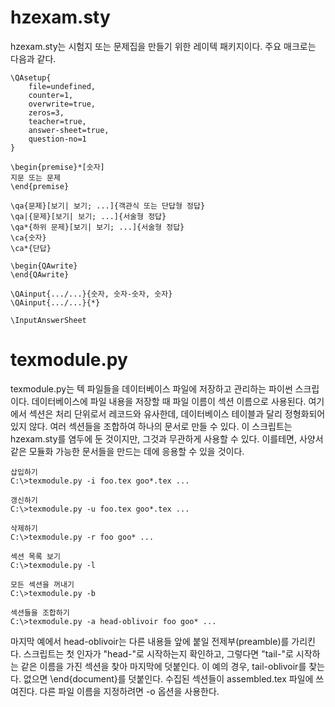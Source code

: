 # hzexam.sty

hzexam.sty는 시험지 또는 문제집을 만들기 위한 레이텍 패키지이다.
주요 매크로는 다음과 같다.


    \QAsetup{
        file=undefined, 
        counter=1, 
        overwrite=true, 
        zeros=3, 
        teacher=true,   
        answer-sheet=true,
        question-no=1
    }

    \begin{premise}*[숫자]
    지문 또는 문제
    \end{premise}

    \qa{문제}[보기| 보기; ...]{객관식 또는 단답형 정답}
    \qa|{문제}[보기| 보기; ...]{서술형 정답}
    \qa*{하위 문제}[보기| 보기; ...]{서술형 정답}
    \ca{숫자}
    \ca*{단답}

    \begin{QAwrite}
    \end{QAwrite}

    \QAinput{.../...}{숫자, 숫자-숫자, 숫자}
    \QAinput{.../...}{*}

    \InputAnswerSheet

# texmodule.py

texmodule.py는 텍 파일들을 데이터베이스 파일에 저장하고 관리하는 파이썬 스크립이다.
데이터베이스에 파일 내용을 저장할 때 파일 이름이 섹션 이름으로 사용된다.
여기에서 섹션은 처리 단위로서 레코드와 유사한데, 데이터베이스 테이블과 달리 정형화되어 있지 않다.
여러 섹션들을 조합하여 하나의 문서로 만들 수 있다.
이 스크립트는 hzexam.sty를 염두에 둔 것이지만, 그것과 무관하게 사용할 수 있다.
이를테면, 사양서 같은 모듈화 가능한 문서들을 만드는 데에 응용할 수 있을 것이다.

    삽입하기
    C:\>texmodule.py -i foo.tex goo*.tex ...
    
    갱신하기
    C:\>texmodule.py -u foo.tex goo*.tex ...

    삭제하기
    C:\>texmodule.py -r foo goo* ...

    섹션 목록 보기
    C:\>texmodule.py -l 

    모든 섹션을 꺼내기
    C:\>texmodule.py -b

    섹션들을 조합하기
    C:\>texmodule.py -a head-oblivoir foo goo* ...

마지막 예에서 head-oblivoir는 다른 내용들 앞에 붙일 전제부(preamble)를 가리킨다.
스크립트는 첫 인자가 "head-"로 시작하는지 확인하고, 그렇다면 "tail-"로 시작하는 같은 이름을 가진 섹션을 찾아 마지막에 덧붙인다.
이 예의 경우, tail-oblivoir를 찾는다. 없으면 \end{document}를 덧붙인다.
수집된 섹션들이 assembled.tex 파일에 쓰여진다.
다른 파일 이름을 지정하려면 -o 옵션을 사용한다.